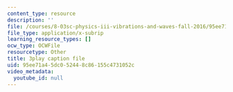 ```yaml
---
content_type: resource
description: ''
file: /courses/8-03sc-physics-iii-vibrations-and-waves-fall-2016/95ee71a45dc052448c86155c4731052c_4ysFC9vd3GE.vtt
file_type: application/x-subrip
learning_resource_types: []
ocw_type: OCWFile
resourcetype: Other
title: 3play caption file
uid: 95ee71a4-5dc0-5244-8c86-155c4731052c
video_metadata:
  youtube_id: null
---
```

